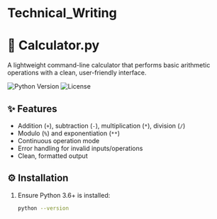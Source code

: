 # Technical_Writing
# 🧮 Calculator.py

A lightweight command-line calculator that performs basic arithmetic operations with a clean, user-friendly interface.

![Python Version](https://img.shields.io/badge/python-3.6%2B-blue)
![License](https://img.shields.io/badge/license-MIT-green)

## ✨ Features
- Addition (`+`), subtraction (`-`), multiplication (`*`), division (`/`)
- Modulo (`%`) and exponentiation (`**`)
- Continuous operation mode
- Error handling for invalid inputs/operations
- Clean, formatted output

## ⚙️ Installation
1. Ensure Python 3.6+ is installed:
   ```bash
   python --version
